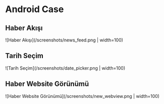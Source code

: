 # Android Case


## Haber Akışı
![Haber Akışı](/screenshots/news_feed.png | width=100)

## Tarih Seçim
![Tarih Seçim](/screenshots/date_picker.png | width=100)

## Haber Website Görünümü
![Haber Website Görünümü](/screenshots/new_webview.png | width=100)
